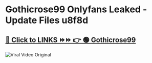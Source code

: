 
 # Gothicrose99 Onlyfans Leaked - Update Files u8f8d

## <h2><a href="https://clipsfans.com/Gothicrose99&ref=git">🔗 Click to LINKS ⏩⏩ 👉 🟢 Gothicrose99 </a></h2>

<a href="https://clipsfans.com/Gothicrose99&ref=git" rel="nofollow" data-target="animated-image.originalLink"><img src="https://i.ibb.co.com/xMMVF88/686577567.gif" alt="Viral Video Original" style="max-width: 100%; display: inline-block;" data-target="animated-image.originalImage"></a>

